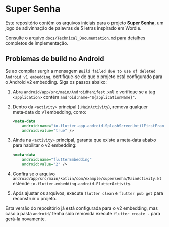 # Super Senha

Este repositório contém os arquivos iniciais para o projeto **Super Senha**, um jogo de adivinhação de palavras de 5 letras inspirado em Wordle.

Consulte o arquivo [`docs/Technical_Documentation.md`](docs/Technical_Documentation.md) para detalhes completos de implementação.

## Problemas de build no Android
Se ao compilar surgir a mensagem `Build failed due to use of deleted Android v1 embedding`, certifique-se de que o projeto está configurado para o Android v2 embedding. Siga os passos abaixo:

1. Abra `android/app/src/main/AndroidManifest.xml` e verifique se a tag `<application>` contém `android:name="${applicationName}"`.
2. Dentro da `<activity>` principal (`.MainActivity`), remova qualquer meta‑data do v1 embedding, como:

   ```xml
   <meta-data
       android:name="io.flutter.app.android.SplashScreenUntilFirstFrame"
       android:value="true" />
   ```

3. Ainda na `<activity>` principal, garanta que existe a meta‑data abaixo para habilitar o v2 embedding:

   ```xml
   <meta-data
       android:name="flutterEmbedding"
       android:value="2" />
   ```

4. Confira se o arquivo `android/app/src/main/kotlin/com/example/supersenha/MainActivity.kt` estende `io.flutter.embedding.android.FlutterActivity`.
5. Após ajustar os arquivos, execute `flutter clean` e `flutter pub get` para reconstruir o projeto.

Esta versão do repositório já está configurada para o v2 embedding, mas caso a pasta `android/` tenha sido removida execute `flutter create .` para gerá-la novamente.
